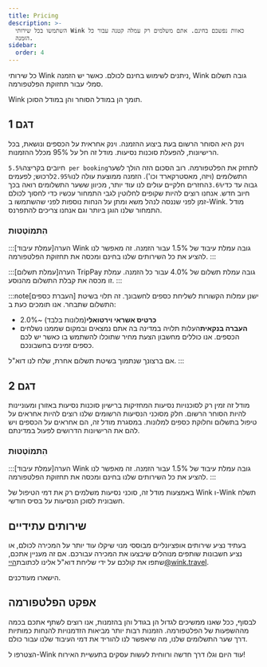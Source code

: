 ```yaml
---
title: Pricing
description: >-
  השתמשו בכל שירותי Wink כאוות נפשכם בחינם. אתם משלמים רק עמלה קטנה עבור כל
  הזמנה.
sidebar:
  order: 4
---
```

כל שירותי Wink ניתנים לשימוש בחינם לכולם. כאשר יש הזמנה, Wink גובה תשלום סמלי עבור תחזוקת הפלטפורמה.

Wink תומך הן במודל הסוחר והן במודל הסוכן.

## דגם 1

וינק היא הסוחר הרשום בעת ביצוע ההזמנה. וינק אחראית על הכספים ונושאת, בכל הרישיונות, להפעלת סוכנות נסיעות.
מודל זה חל על 95% מכלל ההזמנות.

חיובים בקריצה`5.5% per booking`לתחזק את הפלטפורמה. רוב הסכום הזה הולך לשער התשלומים (ויזה, מאסטרקארד וכו'). הזמנה ממוצעת עולה לנו`2.95%`לרכוש; לפעמים גבוה עד כדי`3.6%`החזרים חלקיים עולים לנו עוד יותר, מכיוון ששער התשלומים רואה בכך חיוב חדש.
אנחנו רוצים להיות שקופים לחלוטין לגבי התמחור עכשיו כדי לחסוך לכולם זמן לפני שננסה לנהל משא ומתן על הנחות נוספות לפני שהשתמשו ב-Wink. מודל התמחור שלנו הוגן ביותר וגם אנחנו צריכים להתפרנס.

### הִתמוֹטְטוּת

:::הערה\[עמלת עיבוד]
Wink גובה עמלת עיבוד של 1.5% עבור הזמנה. זה מאפשר לנו להציע את כל השירותים שלנו בחינם ומכסה את תחזוקת הפלטפורמה.
:::

:::הערה\[עמלת תשלום]
TripPay גובה עמלת תשלום של 4.0% עבור כל הזמנה. עמלת זו מכסה את קבלת התשלום מהנוסע.
:::

:::note\[העברת כספים]
ישנן עמלות הקשורות לשליחת כספים לחשבונך. זה תלוי בשיטת התשלום שתבחר. אנו תומכים כעת ב:

* **כרטיס אשראי וירטואלי**(מלונות בלבד) ~2.0%
* **העברה בנקאית**העלות תלויה במדינה בה אתם נמצאים ובמקום שממנו נשלחים הכספים. אנו כוללים מחשבון הצעת מחיר שתוכלו להשתמש בו כאשר יש לכם כספים זמינים בחשבונכם.

אם ברצונך שנתמוך בשיטת תשלום אחרת, שלח לנו דוא"ל.
:::

## דגם 2

מודל זה זמין רק לסוכנויות נסיעות המחזיקות ברישיון סוכנות נסיעות באזורן ומעוניינות להיות הסוחר הרשום. חלק מסוכני הנסיעות הרשומים שלנו רוצים להיות אחראים על טיפול בתשלום וחלוקת כספים למלונות. במסגרת מודל זה, הם אחראים על הכספים ויש להם את הרישיונות הדרושים לפעול במדינתם.

### הִתמוֹטְטוּת

:::הערה\[עמלת עיבוד]
Wink גובה עמלת עיבוד של 1.5% עבור הזמנה. זה מאפשר לנו להציע את כל השירותים שלנו בחינם ומכסה את תחזוקת הפלטפורמה.
:::

באמצעות מודל זה, סוכני נסיעות משלמים רק את דמי הטיפול של Wink ו-Wink תשלח חשבונית לסוכן הנסיעות על בסיס חודשי.

## שירותים עתידיים

בעתיד נציע שירותים אופציונליים מבוססי מנוי שיקלו עוד יותר על המכירה לכולם, או נציע חשבונות שותפים מנוהלים שיבצעו את המכירה עבורכם. אם זה מעניין אתכם, שתפו את קולכם על ידי שליחת דוא"ל אלינו לכתובת[היי@wink.travel](mailto:hi@wink.travel).

הישארו מעודכנים.

## אפקט הפלטפורמה

לבסוף, ככל שאנו ממשיכים לגדול הן בגודל והן בהזמנות, אנו רוצים לשתף אתכם בכמה מההשפעות של הפלטפורמה. הזמנות רבות יותר מביאות הזדמנויות להנחות כמותיות דרך שער התשלומים שלנו, מה שיאפשר לנו להוריד את דמי העיבוד שלנו עבור כולם.

הצטרפו ל-Wink עוד היום וגלו דרך חדשה ורווחית לעשות עסקים בתעשיית האירוח!

